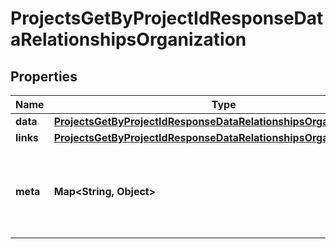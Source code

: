 

# ProjectsGetByProjectIdResponseDataRelationshipsOrganization


## Properties

| Name | Type | Description | Notes |
|------------ | ------------- | ------------- | -------------|
|**data** | [**ProjectsGetByProjectIdResponseDataRelationshipsOrganizationData**](ProjectsGetByProjectIdResponseDataRelationshipsOrganizationData.md) |  |  |
|**links** | [**ProjectsGetByProjectIdResponseDataRelationshipsOrganizationLinks**](ProjectsGetByProjectIdResponseDataRelationshipsOrganizationLinks.md) |  |  |
|**meta** | **Map&lt;String, Object&gt;** | Free-form object that may contain non-standard information. |  [optional] |



